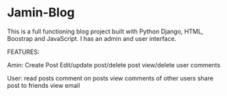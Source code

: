 # Jamin-Blog
This is a full functioning blog project built with Python Django, HTML, Boostrap and JavaScript.
I has an admin and user interface.

FEATURES:

Amin:
Create Post
Edit/update post/delete post
view/delete user comments


User:
read posts
comment on posts
view comments of other users
share post to friends view email

